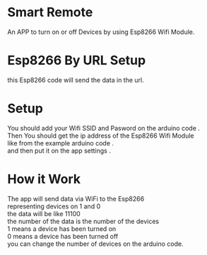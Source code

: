 # Smart Remote
An APP to turn on or off Devices by using Esp8266 Wifi Module.

# Esp8266 By URL Setup
this Esp8266 code will send the data in the url.

# Setup
You should add your Wifi SSID and Pasword on the arduino code .  
Then You should get the ip address of the Esp8266 Wifi Module   
like from the example arduino code .  
and then put it on the app settings .  

# How it Work 
The app will send data via WiFi to the Esp8266   
representing devices on 1 and 0  
the data will be like 11100  
the number of the data is the number of the devices  
1 means a device has been turned on  
0 means a device has been turned off  
you can change the number of devices on the arduino code.    

